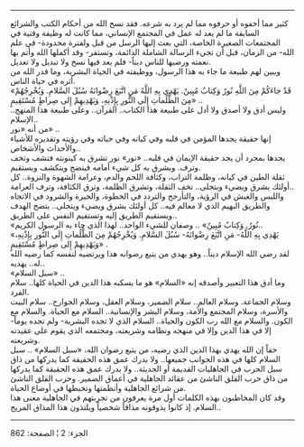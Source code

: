 ------------------------------------------------------------------------

كثير مما أخفوه أو حرفوه مما لم يرد به شرعه. فقد نسخ الله من أحكام الكتب
والشرائع السابقة ما لم يعد له عمل في المجتمع الإنساني، مما كانت له وظيفة
وقتية في المجتمعات الصغيرة الخاصة، التي بعث إليها الرسل من قبل ولفترة
محدودة- في علم الله- من الزمان، قبل أن تجيء الرسالة الشاملة الدائمة،
وتستقر- وقد أكملها الله وأتم بها نعمته ورضيها للناس ديناً- فلم يعد فيها
نسخ ولا تبديل ولا تعديل.  
ويبين لهم طبيعة ما جاء به هذا الرسول، ووظيفته في الحياة البشرية، وما قدر
الله من أثره في حياة الناس.  
«قَدْ جاءَكُمْ مِنَ اللَّهِ نُورٌ وَكِتابٌ مُبِينٌ. يَهْدِي بِهِ اللَّهُ مَنِ اتَّبَعَ رِضْوانَهُ سُبُلَ
السَّلامِ. وَيُخْرِجُهُمْ مِنَ الظُّلُماتِ إِلَى النُّورِ بِإِذْنِهِ، وَيَهْدِيهِمْ إِلى صِراطٍ مُسْتَقِيمٍ»
..  
وليس أدق ولا أصدق ولا أدل على طبيعة هذا الكتاب.. القرآن.. وعلى طبيعة هذا
المنهج.. الإسلام..  
من أنه «نور» ..  
إنها حقيقة يجدها المؤمن في قلبه وفي كيانه وفي حياته وفي رؤيته وتقديره
للأشياء والأحداث والأشخاص..  
يجدها بمجرد أن يجد حقيقة الإيمان في قلبه.. «نور» نور تشرق به كينونته
فتشف وتخف وترف. ويشرق به كل شيء أمامه فيتضح ويتكشف ويستقيم.  
ثقلة الطين في كيانه، وظلمة التراب، وكثافة اللحم والدم، وعرامة الشهوة
والنزوة.. كل أولئك يشرق ويضيء ويتجلى.. تخف الثقلة، وتشرق الظلمة، وترق
الكثافة، وترف العرامة..  
واللبس والغبش في الرؤية، والتأرجح والتردد في الخطوة، والحيرة والشرود في
الاتجاه والطريق البهيم الذي لا معالم فيه.. كل أولئك يشرق ويضيء ويتجلى..
يتضح الهدف ويستقيم الطريق إليه وتستقيم النفس على الطريق..  
«نُورٌ. وَكِتابٌ مُبِينٌ» .. وصفان للشيء الواحد.. لهذا الذي جاء به الرسول
الكريم..  
«يَهْدِي بِهِ اللَّهُ- مَنِ اتَّبَعَ رِضْوانَهُ- سُبُلَ السَّلامِ. وَيُخْرِجُهُمْ مِنَ الظُّلُماتِ إِلَى النُّورِ
بِإِذْنِهِ، وَيَهْدِيهِمْ إِلى صِراطٍ مُسْتَقِيمٍ» .  
لقد رضي الله الإسلام ديناً.. وهو يهدي من يتبع رضوانه هذا ويرتضيه لنفسه
كما رضيه الله له.. يهديه..  
«سبل السلام» ..  
وما أدق هذا التعبير وأصدقه إنه «السلام» هو ما يسكبه هذا الدين في الحياة
كلها.. سلام الفرد.  
وسلام الجماعة. وسلام العالم.. سلام الضمير، وسلام العقل، وسلام الجوارح..
سلام البيت والأسرة، وسلام المجتمع والأمة، وسلام البشر والإنسانية..
السلام مع الحياة. والسلام مع الكون. والسلام مع الله رب الكون والحياة..
السلام الذي لا تجده البشرية- ولم تجده يوماً- إلا في هذا الدين وإلا في
منهجه ونظامه وشريعته، ومجتمعه الذي يقوم على عقيدته وشريعته.  
حقاً إن الله يهدي بهذا الدين الذي رضيه، من يتبع رضوان الله، «سبل السلام»
.. سبل السلام كلها في هذه الجوانب جميعها.. ولا يدرك عمق هذه الحقيقة كما
يدركها من ذاق سبل الحرب في الجاهليات القديمة أو الحديثة.. ولا يدرك عمق
هذه الحقيقة كما يدركها من ذاق حرب القلق الناشئ من عقائد الجاهلية في
أعماق الضمير. وحرب القلق الناشئ من شرائع الجاهلية وأنظمتها وتخبطها في
أوضاع الحياة.  
وقد كان المخاطبون بهذه الكلمات أول مرة يعرفون من تجربتهم في الجاهلية
معنى هذا السلام. إذ كانوا يذوقونه مذاقاً شخصياً ويلتذون هذا المذاق
المريح..

------------------------------------------------------------------------

الجزء: 2 ¦ الصفحة: 862
